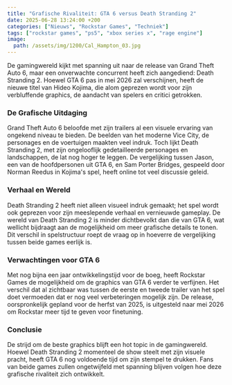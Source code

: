 ```yaml
---
title: "Grafische Rivaliteit: GTA 6 versus Death Stranding 2"
date: 2025-06-28 13:24:00 +200
categories: ["Nieuws", "Rockstar Games", "Techniek"]
tags: ["rockstar games", "ps5", "xbox series x", "rage engine"]
image:
  path: /assets/img/1200/Cal_Hampton_03.jpg
---
```


De gamingwereld kijkt met spanning uit naar de release van Grand Theft Auto 6, maar een onverwachte concurrent heeft zich aangediend: Death Stranding 2. Hoewel GTA 6 pas in mei 2026 zal verschijnen, heeft de nieuwe titel van Hideo Kojima, die alom geprezen wordt voor zijn verbluffende graphics, de aandacht van spelers en critici getrokken.

### De Grafische Uitdaging

Grand Theft Auto 6 beloofde met zijn trailers al een visuele ervaring van ongekend niveau te bieden. De beelden van het moderne Vice City, de personages en de voertuigen maakten veel indruk. Toch lijkt Death Stranding 2, met zijn ongelooflijk gedetailleerde personages en landschappen, de lat nog hoger te leggen. De vergelijking tussen Jason, een van de hoofdpersonen uit GTA 6, en Sam Porter Bridges, gespeeld door Norman Reedus in Kojima's spel, heeft online tot veel discussie geleid.

### Verhaal en Wereld

Death Stranding 2 heeft niet alleen visueel indruk gemaakt; het spel wordt ook geprezen voor zijn meeslepende verhaal en vernieuwde gameplay. De wereld van Death Stranding 2 is minder dichtbevolkt dan die van GTA 6, wat wellicht bijdraagt aan de mogelijkheid om meer grafische details te tonen. Dit verschil in spelstructuur roept de vraag op in hoeverre de vergelijking tussen beide games eerlijk is.

### Verwachtingen voor GTA 6

Met nog bijna een jaar ontwikkelingstijd voor de boeg, heeft Rockstar Games de mogelijkheid om de graphics van GTA 6 verder te verfijnen. Het verschil dat al zichtbaar was tussen de eerste en tweede trailer van het spel doet vermoeden dat er nog veel verbeteringen mogelijk zijn. De release, oorspronkelijk gepland voor de herfst van 2025, is uitgesteld naar mei 2026 om Rockstar meer tijd te geven voor finetuning.

### Conclusie

De strijd om de beste graphics blijft een hot topic in de gamingwereld. Hoewel Death Stranding 2 momenteel de show steelt met zijn visuele pracht, heeft GTA 6 nog voldoende tijd om zijn stempel te drukken. Fans van beide games zullen ongetwijfeld met spanning blijven volgen hoe deze grafische rivaliteit zich ontwikkelt.